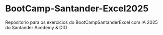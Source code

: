 # BootCamp-Santander-Excel2025
Repositorio para os exercícios do BootCampSantanderExcel com IA 2025 do Santander Acedemy &amp; DIO

